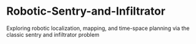 # Robotic-Sentry-and-Infiltrator
Exploring robotic localization, mapping, and time-space planning via the classic sentry and infiltrator problem
